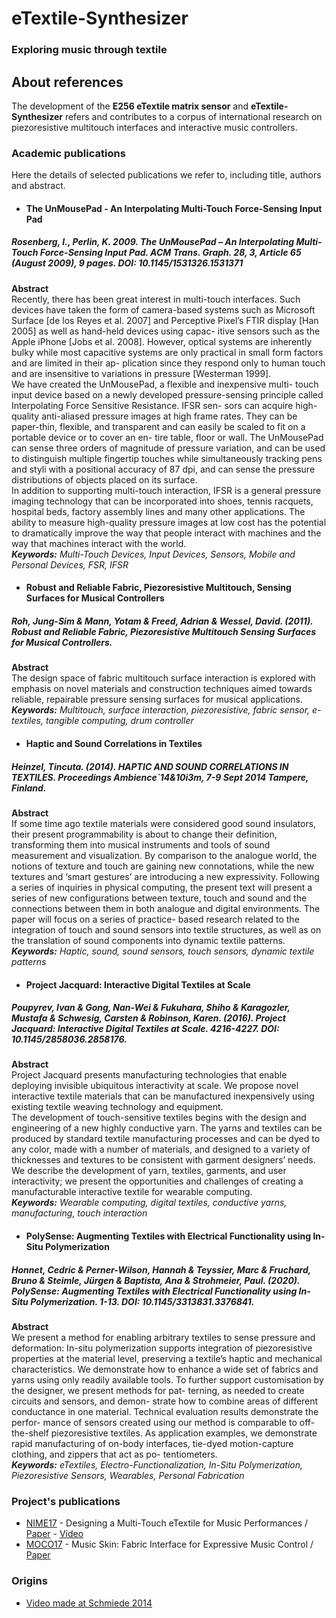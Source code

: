 # eTextile-Synthesizer 
### Exploring music through textile


## About references

The development of the **E256 eTextile matrix sensor** and **eTextile-Synthesizer** refers and contributes to a corpus of international research on piezoresistive multitouch interfaces and interactive music controllers.


### Academic publications
Here the details of selected publications we refer to, including title, authors and abstract.

* #### The UnMousePad - An Interpolating Multi-Touch Force-Sensing Input Pad
##### Rosenberg, I., Perlin, K. 2009. The UnMousePad – An Interpolating Multi-Touch Force-Sensing Input Pad. ACM Trans. Graph. 28, 3, Article 65 (August 2009), 9 pages. DOI: 10.1145/1531326.1531371

**Abstract**  
Recently, there has been great interest in multi-touch interfaces.
Such devices have taken the form of camera-based systems such as
Microsoft Surface [de los Reyes et al. 2007] and Perceptive Pixel’s
FTIR display [Han 2005] as well as hand-held devices using capac-
itive sensors such as the Apple iPhone [Jobs et al. 2008]. However,
optical systems are inherently bulky while most capacitive systems
are only practical in small form factors and are limited in their ap-
plication since they respond only to human touch and are insensitive
to variations in pressure [Westerman 1999].  
We have created the UnMousePad, a flexible and inexpensive multi-
touch input device based on a newly developed pressure-sensing
principle called Interpolating Force Sensitive Resistance. IFSR sen-
sors can acquire high-quality anti-aliased pressure images at high
frame rates. They can be paper-thin, flexible, and transparent and
can easily be scaled to fit on a portable device or to cover an en-
tire table, floor or wall. The UnMousePad can sense three orders
of magnitude of pressure variation, and can be used to distinguish
multiple fingertip touches while simultaneously tracking pens and
styli with a positional accuracy of 87 dpi, and can sense the pressure
distributions of objects placed on its surface.  
In addition to supporting multi-touch interaction, IFSR is a general
pressure imaging technology that can be incorporated into shoes,
tennis racquets, hospital beds, factory assembly lines and many
other applications. The ability to measure high-quality pressure
images at low cost has the potential to dramatically improve the
way that people interact with machines and the way that machines
interact with the world.  
_**Keywords:** Multi-Touch Devices, Input Devices, Sensors, Mobile
and Personal Devices, FSR, IFSR_

* #### Robust and Reliable Fabric, Piezoresistive Multitouch, Sensing Surfaces for Musical Controllers
##### Roh, Jung-Sim & Mann, Yotam & Freed, Adrian & Wessel, David. (2011). Robust and Reliable Fabric, Piezoresistive Multitouch Sensing Surfaces for Musical Controllers.

**Abstract**  
The design space of fabric multitouch surface interaction is
explored with emphasis on novel materials and construction
techniques aimed towards reliable, repairable pressure sensing
surfaces for musical applications.  
_**Keywords:** Multitouch, surface interaction, piezoresistive, fabric sensor, e-textiles, tangible computing, drum controller_

* #### Haptic and Sound Correlations in Textiles 
##### Heinzel, Tincuta. (2014). HAPTIC AND SOUND CORRELATIONS IN TEXTILES. Proceedings Ambience`14&10i3m, 7-9 Sept 2014 Tampere, Finland.

**Abstract**  
If some time ago textile materials were considered good sound insulators, their present programmability is about to
change their definition, transforming them into musical instruments and tools of sound measurement and
visualization. By comparison to the analogue world, the notions of texture and touch are gaining new connotations,
while the new textures and ‘smart gestures’ are introducing a new expressivity. Following a series of inquiries in
physical computing, the present text will present a series of new configurations between texture, touch and sound and
the connections between them in both analogue and digital environments. The paper will focus on a series of practice-
based research related to the integration of touch and sound sensors into textile structures, as well as on the
translation of sound components into dynamic textile patterns.  
_**Keywords:** Haptic, sound, sound sensors, touch sensors, dynamic textile patterns_

* #### Project Jacquard: Interactive Digital Textiles at Scale
##### Poupyrev, Ivan & Gong, Nan-Wei & Fukuhara, Shiho & Karagozler, Mustafa & Schwesig, Carsten & Robinson, Karen. (2016). Project Jacquard: Interactive Digital Textiles at Scale. 4216-4227. DOI: 10.1145/2858036.2858176. 

**Abstract**  
Project Jacquard presents manufacturing technologies that
enable deploying invisible ubiquitous interactivity at scale.
We propose novel interactive textile materials that can be
manufactured inexpensively using existing textile weaving
technology and equipment.  
The development of touch-sensitive textiles begins with the
design and engineering of a new highly conductive yarn.
The yarns and textiles can be produced by standard textile
manufacturing processes and can be dyed to any color,
made with a number of materials, and designed to a variety
of thicknesses and textures to be consistent with garment
designers’ needs.  
We describe the development of yarn, textiles, garments,
and user interactivity; we present the opportunities and
challenges of creating a manufacturable interactive textile
for wearable computing.  
_**Keywords:** Wearable computing, digital textiles, conductive yarns,
manufacturing, touch interaction_

* #### PolySense: Augmenting Textiles with Electrical Functionality using In-Situ Polymerization
##### Honnet, Cedric & Perner-Wilson, Hannah & Teyssier, Marc & Fruchard, Bruno & Steimle, Jürgen & Baptista, Ana & Strohmeier, Paul. (2020). PolySense: Augmenting Textiles with Electrical Functionality using In-Situ Polymerization. 1-13. DOI: 10.1145/3313831.3376841. 
**Abstract**  
We present a method for enabling arbitrary textiles to sense
pressure and deformation: In-situ polymerization supports
integration of piezoresistive properties at the material level,
preserving a textile’s haptic and mechanical characteristics.
We demonstrate how to enhance a wide set of fabrics and
yarns using only readily available tools. To further support
customisation by the designer, we present methods for pat-
terning, as needed to create circuits and sensors, and demon-
strate how to combine areas of different conductance in one
material. Technical evaluation results demonstrate the perfor-
mance of sensors created using our method is comparable to
off-the-shelf piezoresistive textiles. As application examples,
we demonstrate rapid manufacturing of on-body interfaces,
tie-dyed motion-capture clothing, and zippers that act as po-
tentiometers.  
_**Keywords:** eTextiles, Electro-Functionalization, In-Situ Polymerization,
Piezoresistive Sensors, Wearables, Personal Fabrication_

### Project's publications
- [NIME17](http://www.nime2017.org/) - Designing a Multi-Touch eTextile for Music Performances / [Paper](https://github.com/eTextile/Matrix/blob/teensy_matrix/docs/publications/NIME17-eTextile.pdf) - [Video](https://vimeo.com/217690743)
- [MOCO17](http://moco17.movementcomputing.org/) - Music Skin: Fabric Interface for Expressive Music Control / [Paper](https://github.com/eTextile/Matrix/blob/teensy_matrix/docs/publications/MOCO17-MusicSkin.pdf)

### Origins
- [Video made at Schmiede 2014](http://www.kobakant.at/DIY/?p=4305/)
